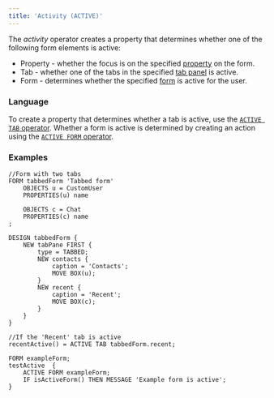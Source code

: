 ```yaml
---
title: 'Activity (ACTIVE)'
---
```


The *activity* operator creates a property that determines whether one of the following form elements is active:

-   Property - whether the focus is on the specified [property](Properties.md) on the form.
-   Tab - whether one of the tabs in the specified [tab panel](Form_design.md#containers) is active.
-   Form - determines whether the specified [form](Forms.md) is active for the user.

### Language

To create a property that determines whether a tab is active, use the [`ACTIVE TAB` operator](ACTIVE_TAB_operator.md). Whether a form is active is determined by creating an action using the [`ACTIVE FORM` operator](ACTIVE_FORM_operator.md).

### Examples

```lsf
//Form with two tabs
FORM tabbedForm 'Tabbed form'
    OBJECTS u = CustomUser
    PROPERTIES(u) name

    OBJECTS c = Chat
    PROPERTIES(c) name
;

DESIGN tabbedForm {
    NEW tabPane FIRST {
        type = TABBED;
        NEW contacts {
            caption = 'Contacts';
            MOVE BOX(u);
        }
        NEW recent {
            caption = 'Recent';
            MOVE BOX(c);
        }
    }
}

//If the 'Recent' tab is active
recentActive() = ACTIVE TAB tabbedForm.recent;
```


```lsf
FORM exampleForm;
testActive  {
    ACTIVE FORM exampleForm;
    IF isActiveForm() THEN MESSAGE 'Example form is active';
}
```

  
